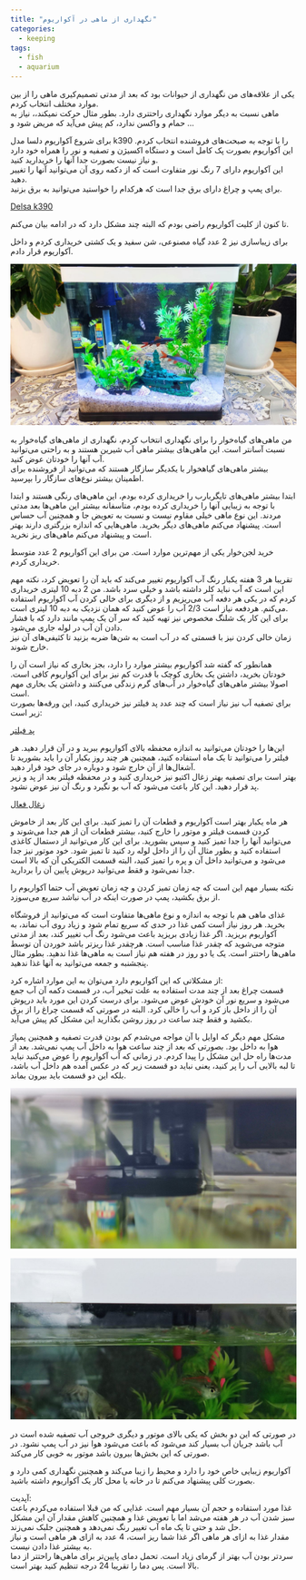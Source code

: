 ```yaml
---
title: "نگهداری از ماهی در آکواریوم"
categories:
  - keeping
tags:
  - fish
  - aquarium
---
```


یکی از علاقه‌های من نگهداری از حیوانات بود که بعد از مدتی تصمیم‌کیری ماهی را از بین موارد مختلف انتخاب کردم.  
ماهی نسبت به دیگر موارد نگهداری راحتتری دارد. بطور مثال حرکت نمیکند،، نیاز به حمام و واکسن ندارد، کم پیش می‌آید که مریض شود و ...

برای شروع آکواریوم دلسا مدل k390 را با توجه به صبحت‌های فروشنده انتخاب کردم. این آکواریوم بصورت پک کامل است و دستگاه اکسیژن و تصفیه و نور را همراه خود دارد و نیاز نیست بصورت جدا آنها را خریدارید کنید.  
این آکواریوم دارای 7 رنگ نور متفاوت است که از دکمه روی آن می‌توانید آنها را تغییر دهید.  
برای پمپ و چراغ دارای برق جدا است که هرکدام را خواستید می‌توانید به برق بزنید.  

[Delsa k390](https://www.digikala.com/product/dkp-10917356/%D8%A2%DA%A9%D9%88%D8%A7%D8%B1%DB%8C%D9%88%D9%85-%D8%AF%D9%84%D8%B3%D8%A7-%D9%85%D8%AF%D9%84-k-390/)  

تا کنون از کلیت آکواریوم راضی بودم که البته چند مشکل دارد که در ادامه بیان می‌کنم.  

برای زیباسازی نیز 2 عدد گیاه مصنوعی، شن سفید و یک کشتی خریداری کردم و داخل آکواریوم قرار دادم.  

![mhkarami97](/assets/img/keeping_fish_in_the_aquarium/03.jpg)  

من ماهی‌های گیاه‌خوار را برای نگهداری انتخاب کردم، نگهداری از ماهی‌های گیاه‌خوار به نسبت آسانتر است. این ماهی‌های بیشتر ماهی آب شیرین هستند و به راحتی می‌توانید آب آنها را خودتان عوض کنید.  
بیشتر ماهی‌های گیاهخوار با یکدیگر سازگار هستند که می‌توانید از فروشنده برای اطمینان بیشتر نوع‌های سازگار را بپرسید.  

ابتدا بیشتر ماهی‌های تایگر‌بارب را خریداری کرده بودم، این ماهی‌های رنگی هستند و ابتدا با توجه به زیبایی آنها را خریداری کرده بودم، متاسفانه بیشتر این ماهی‌ها بعد مدتی مردند. این نوع ماهی خیلی مقاوم نیست و نسبت به تعویض جا و همچنین آب حساس است. پیشنهاد می‌کنم ماهی‌های دیگر بخرید. ماهی‌هایی که اندازه بزرگتری دارند بهتر است و پیشنهاد می‌کنم ماهی‌های ریز نخرید.  

خرید لجن‌خوار یکی از مهم‌ترین موارد است. من برای این آکواریوم 2 عدد متوسط خریداری کردم.  

تقریبا هر 3 هفته یکبار رنگ آب آکواریوم تغییر می‌کند که باید آن را تعویض کرد، نکته مهم این است که آب نباید کلر داشته باشد و خیلی سرد باشد. من 2 دبه 10 لیتری خریداری کردم که در یکی هر دفعه آب می‌ریزیم و از دیگری برای خالی کردن آب آکواریوم استفاده می‌کنم. هردفعه نیاز است 2/3 آب را عوض کنید که همان نزدیک به دبه 10 لیتری است.  
برای این کار یک شلنگ مخصوص نیز تهیه کنید که سر آن یک پمپ مانند دارد که با فشار دادن آن آب در لوله جاری می‌شود.  
زمان خالی کردن نیز با قسمتی که در آب است به شن‌ها ضربه بزنید تا کثیفی‌های آن نیز خارج شوند.  

همانطور که گفته شد آکواریوم بیشتر موارد را دارد، بجز بخاری که نیاز است آن را خودتان بخرید، داشتن یک بخاری کوچک با قدرت کم نیز برای این آکواریوم کافی است. اصولا بیشتر ماهی‌های گیاه‌خوار در آب‌های گرم زندگی می‌کنند و داشتن یک بخاری مهم است.  
برای تصفیه آب نیز نیاز است که چند عدد پد فیلتر نیز خریداری کنید، این ورقه‌ها بصورت زیر است:  

[پد فیلتر](https://www.digikala.com/product/dkp-4362512/%D9%BE%D8%AF-%D9%81%DB%8C%D9%84%D8%AA%D8%B1-%D8%A2%DA%A9%D9%88%D8%A7%D8%B1%DB%8C%D9%88%D9%85-%D9%85%D8%AF%D9%84-n-101235-%D8%A8%D8%B3%D8%AA%D9%87-%DB%B1%DB%B0-%D8%B9%D8%AF%D8%AF%DB%8C/)  

این‌ها را خودتان می‌توانید به اندازه محفظه بالای آکواریوم ببرید و در آن قرار دهید. هر فیلتر را می‌توانید تا یک ماه استفاده کنید، همچنین هر چند روز یکبار آن را باید بشورید تا آشغال‌ها از آن خارج شود و دوباره در جای خود قرار دهید.  
بهتر است برای تصفیه بهتر زغال اکتیو نیز خریداری کنید و در محفظه فیلتر بعد از پد و زیر پد قرار دهید. این کار باعث می‌شود که آب بو نگیرد و رنگ آن نیز عوض نشود.  

[زغال فعال](https://www.digikala.com/product/dkp-1067754/%D8%B0%D8%BA%D8%A7%D9%84-%D8%A7%DA%A9%D8%AA%DB%8C%D9%88-%D9%85%D8%AF%D9%84-hd-%D8%A8%D8%B3%D8%AA%D9%87-200-%DA%AF%D8%B1%D9%85%DB%8C/)  

هر ماه یکبار بهتر است آکواریوم و قطعات آن را تمیز کنید. برای این کار بعد از خاموش کردن قسمت فیلتر و موتور را خارج کنید، بیشتر قطعات آن از هم جدا می‌شوند و می‌توانید آنها را جدا تمیز کنید و سپس بشورید. برای این کار می‌توانید از دستمال کاغذی استفاده کنید و بطور مثال آن را از داخل لوله رد کنید تا تمیز شود. خود موتور نیز جدا می‌شود و می‌توانید داخل آن و پره را تمیز کنید، البته قسمت الکتریکی آن که بالا است جدا نمی‌شود و فقط می‌توانید درپوش پایین آن را بردارید.  

نکته بسیار مهم این است که چه زمان تمیز کردن و چه زمان تعویض آب حتما آکواریوم را از برق بکشید، پمپ در صورت اینکه در آب نباشد سریع می‌سوزد.  

غذای ماهی هم با توجه به اندازه و نوع ماهی‌ها متفاوت است که می‌توانید از فروشگاه بخرید. هر روز نیاز است کمی غذا در حدی که سریع تمام شود و زیاد روی آب نماند، به آکواریوم بریزید. اگر غذا زیادی بریزید باعث می‌شود رنگ آب تغییر کند، بعد از مدتی متوجه می‌شوید که چقدر غذا مناسب است. هرچقدر غذا ریزتر باشد خوردن آن توسط ماهی‌ها راحتتر است. یک یا دو روز در هفته هم نیاز است به ماهی‌ها غذا ندهید. بطور مثال پنجشنبه و جمعه می‌توانید به آنها غذا ندهید.  

از مشکلاتی که این آکواریوم دارد می‌توان به این موارد اشاره کرد:  
قسمت چراغ بعد از چند مدت استفاده به علت تبخیر آب، در قسمت دکمه آن آب جمع می‌شود و سریع نور آن خودش عوض می‌شود. برای درست کردن این مورد باید درپوش آن را از داخل باز کرد و آب را خالی کرد. البته در صورتی که قسمت چراغ را از برق بکشید و فقط چند ساعت در روز روشن بگذارید این مشکل کم پیش می‌آید.  

مشکل مهم دیگر که اوایل با آن مواجه می‌شدم کم بودن قدرت تصفیه و همچنین پمپاژ هوا به داخل بود. بصورتی که بعد از چند ساعت هوا به داخل آب پمپ نمی‌شد. بعد از مدت‌ها راه حل این مشکل را پیدا کردم. در زمانی که آب آکواریوم را عوض می‌کنید نباید تا لبه بالایی آب را پر کنید، یعنی نباید دو قسمت زیر که در عکس آمده هم داخل آب باشد، بلکه این دو قسمت باید بیرون بماند.  

![mhkarami97](/assets/img/keeping_fish_in_the_aquarium/01.jpg)  

![mhkarami97](/assets/img/keeping_fish_in_the_aquarium/02.jpg)  

در صورتی که این دو بخش که یکی بالای موتور و دیگری خروجی آب تصفیه شده است در آب باشد جریان آب بسیار کند می‌شود که باعث می‌شود هوا نیز در آب پمپ نشود. در صورتی که این بخش‌ها بیرون باشد موتور به خوبی کار می‌کند.  

آکواریوم زیبایی خاص خود را دارد و محیط را زیبا می‌کند و همچنین نگهداری کمی دارد و بصورت کلی پیشنهاد می‌کنم تا در خانه یا محل کار یک آکواریوم داشته باشید.  

آپدیت:  
غذا مورد استفاده و حجم آن بسیار مهم است. غذایی که من قبلا استفاده می‌کردم باعث سبز شدن آب در هر هفته می‌شد اما با تعویض غذا و همچنین کاهش مقدار آن این مشکل حل شد و حتی تا یک ماه آب تغییر رنگ نمی‌دهد و همچنین جلبک نمی‌زند.  
مقدار غذا به ازای هر ماهی اگر غذا شما ریز است، 4 عدد به ازای هر ماهی است و نیاز به بیشتر غذا دادن نیست.  
سردتر بودن آب بهتر از گرمای زیاد است. تحمل دمای پایین‌تر برای ماهی‌ها راحتتر از دما بالا است. پس دما را تقریبا 24 درجه تنظیم کنید بهتر است.  